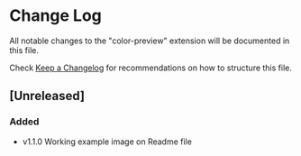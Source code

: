 # Change Log

All notable changes to the "color-preview" extension will be documented in this file.

Check [Keep a Changelog](http://keepachangelog.com/) for recommendations on how to structure this file.

## [Unreleased]

### Added
 - v1.1.0 Working example image on Readme file